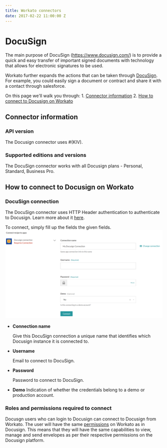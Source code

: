 ```yaml
---
title: Workato connectors
date: 2017-02-22 11:00:00 Z
---
```


# DocuSign

The main purpose of DocuSign (https://www.docusign.com/) is to provide a quick and easy transfer of important signed documents with technology that allows for electronic signatures to be used. 

Workato further expands the actions that can be taken through [DocuSign](https://www.workato.com/integrations/docusign). For example, you could easily sign a document or contract and share it with a contact through salesforce.

On this page we'll walk you through:
	1. [Connector information](http://docs.workato.com/connectors/docusign.html#connector-information)
	2. [How to connect to Docusign on Workato](http://docs.workato.com/connectors/docusign.html#how-to-connect-to-docusign-on-workato)

## Connector information

### API version
The Docusign connector uses #(KIV). 

### Supported editions and versions
The DocuSign connector works with all Docusign plans - Personal, Standard, Business Pro. 

## How to connect to Docusign on Workato

### DocuSign connection
The DocuSign connector uses HTTP Header authentication to authenticate to Docusign. Learn more about it [here](https://www.docusign.com/p/APIGuide/Content/Introduction+Changes/Authentication.htm).

To connect, simply fill up the fields the given fields. 
![Docusign Permission](/assets/images/docusign/docusign_permission.png)


* **Connection name**

  Give this DocuSign connection a unique name that identifies which Docusign instance it is connected to.

* **Username**

  Email to connect to DocuSign.

* **Password**

  Password to connect to DocuSign.
  
* **Demo**
  Indication of whether the credentials belong to a demo or production account. 
  

### Roles and permissions required to connect
Docusgn users who can login to Docusign can connect to Docusign from Workato. The user will have the same [permissions](https://www.docusign.com/supportdocs/ndse-admin-guide/Content/permission-sets.htm) on Workato as in Docusign. This means that they will have the same capabilities to view, manage and send envelopes as per their respective permissions on the Docusign platform.
